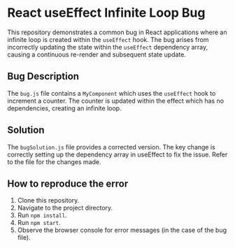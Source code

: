 # React useEffect Infinite Loop Bug

This repository demonstrates a common bug in React applications where an infinite loop is created within the `useEffect` hook.  The bug arises from incorrectly updating the state within the `useEffect` dependency array, causing a continuous re-render and subsequent state update.

## Bug Description
The `bug.js` file contains a `MyComponent` which uses the `useEffect` hook to increment a counter.  The counter is updated within the effect which has no dependencies, creating an infinite loop. 

## Solution
The `bugSolution.js` file provides a corrected version. The key change is correctly setting up the dependency array in useEffect to fix the issue. Refer to the file for the changes made.

## How to reproduce the error
1. Clone this repository.
2. Navigate to the project directory.
3. Run `npm install`.
4. Run `npm start`.
5. Observe the browser console for error messages (in the case of the bug file).
